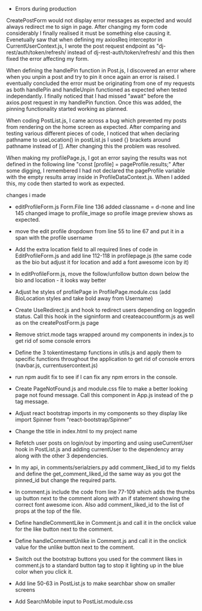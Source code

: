 - Errors during production 

CreatePostForm would not display error messages as expected and would always redirect me to sign in page.
After changing my form code considerably I finally realised it must be something else causing it. Evenetually saw that when defining my axiosReq interceptor in CurrentUserContext.js, I wrote the post request endpoint as "dj-rest/auth/token/refresh/ instead of dj-rest-auth/token/refresh/ and this then fixed the error affecting my form.

When defining the handlePin function in Post.js, I discovered an error where when you unpin a post and try to pin it once again an error is raised. I eventually concluded the error must be originating from one of my requests as both handlePin and handleUnpin functioned as expected when tested independantly. I finally noticed that I had missed "await" before the axios.post request in my handlePin function. Once this was added, the pinning functionality started working as planned.

When coding PostList.js, I came across a bug which prevented my posts from rendering on the home screen as expected. After comparing and testing various different pieces of code, I noticed that when declaring pathname to useLocation() in postList.js I used {} brackets around pathname instead of []. After changing this the problem was resolved.

When making my profilePage.js, I got an error saying the results was not defined in the following line 
"const [profile] = pageProfile.results;"
After some digging, I remembered I had not declared the pageProfile variable with the empty results array inside in ProfileDataContext.js. When I added this, my code then started to work as expected.


changes i made 

- editProfileForm.js Form.File line 136 added classname = d-none and line 145 changed image to profile_image so profile image preview shows as expected.

- move the edit profile dropdown from line 55 to line 67 and put it in a span with the profile username

- Add the extra location field to all required lines of code in EditProfileForm.js and add line 112-118 in profilepage.js (the same code as the bio but adjust it for location and add a font awesome icon by it)

- In editProfileForm.js, move the follow/unfollow button down below the bio and location - it looks way better

- Adjust he styles of profilePage in ProfilePage.module.css (add BioLocation styles and take bold away from Username)

- Create UseRedirect.js and hook to redirect users depending on loggedin status. Call this hook in the signinform and createaccountform.js as well as on the createPostForm.js page

- Remove strict.mode tags wrapped around my components in index.js to get rid of some console errors

- Define the 3 tokentimestamp functions in utils.js and apply them to specific functions throughout the application to get rid of console errors (navbar.js, currentusercontext.js)

- run npm audit fix to see if I can fix any npm errors in the console.

- Create PageNotFound.js and module.css file to make a better looking page not found message. Call this component in App.js instead of the p tag message.

- Adjust react bootstrap imports in my components so they display like 
import Spinner from "react-bootstrap/Spinner"

- Change the title in index.html to my project name 

- Refetch user posts on login/out by importing and using useCurrentUser hook in PostList.js and adding currentUser to the dependency array along with the other 3 dependencies.

- In my api, in comments/serialziers.py add comment_liked_id to my fields and define the get_comment_liked_id the same way as you got the pinned_id but change the required parts.

- In comment.js include the code from line 77-109 which adds the thumbs up button next to the comment along with an if statement showing the correct font awesome icon. Also add comment_liked_id to the list of props at the top of the file.

- Define handleCommentLike in Comment.js and call it in the onclick value for the like button next to the comment.

- Define handleCommentUnlike in Comment.js and call it in the onclick value for the unlike button next to the comment.

- Switch out the bootstrap buttons you used for the comment likes in comment.js to a standard button tag to stop it lighting up in the blue color when you click it.

- Add line 50-63 in PostList.js to make searchbar show on smaller screens

- Add SearchMobile input to PostList.module.css